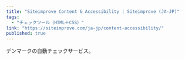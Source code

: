 ```yaml
---
title: "Siteimprove Content & Accessibility | Siteimprove (JA-JP)"
tags:
  - "チェックツール（HTML＋CSS）"
link: "https://siteimprove.com/ja-jp/content-accessibility/"
published: true
---
```


デンマークの自動チェックサービス。
